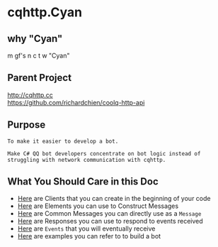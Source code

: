 # cqhttp.Cyan

## why "Cyan"

m gf's n c t w "Cyan"

## Parent Project

<http://cqhttp.cc>  
<https://github.com/richardchien/coolq-http-api>

## Purpose

    To make it easier to develop a bot.  

    Make C# QQ bot developers concentrate on bot logic instead of struggling with network communication with cqhttp.

## What You Should Care in this Doc

* [Here](api/cqhttp.Cyan.Instance.html) are Clients that you can create in the beginning of your code
* [Here](api/cqhttp.Cyan.Messages.CQElements.html) are Elements you can use to Construct Messages
* [Here](api/cqhttp.Cyan.Messages.CommonMessages.html) are Common Messages you can directly use as a ```Message```
* [Here](api/cqhttp.Cyan.Events.CQEvents.CQResponses.html) are Responses you can use to respond to events received
* [Here](api/cqhttp.Cyan.Events.CQEvents.html) are ```Events``` that you will eventually receive
* [Here](https://github.com/frankli0324/cqhttp.Cyan/tree/master/src/_Examples) are examples you can refer to to build a bot